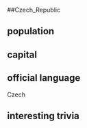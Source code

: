 ##Czech_Republic
## population


## capital

 
## official language
Czech

## interesting trivia



